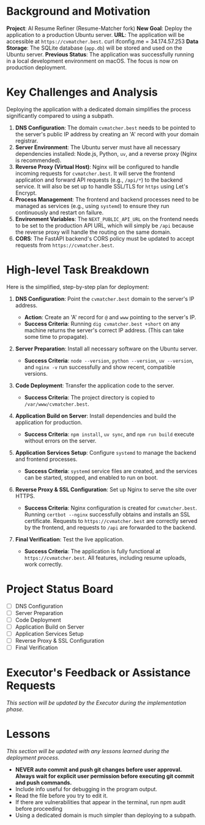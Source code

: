 # Background and Motivation

**Project**: AI Resume Refiner (Resume-Matcher fork)
**New Goal**: Deploy the application to a production Ubuntu server.
**URL**: The application will be accessible at `https://cvmatcher.best`.
curl ifconfig.me = 34.174.57.253
**Data Storage**: The SQLite database (`app.db`) will be stored and used on the Ubuntu server.
**Previous Status**: The application was successfully running in a local development environment on macOS. The focus is now on production deployment.

# Key Challenges and Analysis

Deploying the application with a dedicated domain simplifies the process significantly compared to using a subpath.

1.  **DNS Configuration**: The domain `cvmatcher.best` needs to be pointed to the server's public IP address by creating an 'A' record with your domain registrar.
2.  **Server Environment**: The Ubuntu server must have all necessary dependencies installed: Node.js, Python, `uv`, and a reverse proxy (Nginx is recommended).
3.  **Reverse Proxy (Virtual Host)**: Nginx will be configured to handle incoming requests for `cvmatcher.best`. It will serve the frontend application and forward API requests (e.g., `/api/*`) to the backend service. It will also be set up to handle SSL/TLS for `https` using Let's Encrypt.
4.  **Process Management**: The frontend and backend processes need to be managed as services (e.g., using `systemd`) to ensure they run continuously and restart on failure.
5.  **Environment Variables**: The `NEXT_PUBLIC_API_URL` on the frontend needs to be set to the production API URL, which will simply be `/api` because the reverse proxy will handle the routing on the same domain.
6.  **CORS**: The FastAPI backend's CORS policy must be updated to accept requests from `https://cvmatcher.best`.

# High-level Task Breakdown

Here is the simplified, step-by-step plan for deployment:

1.  **DNS Configuration**: Point the `cvmatcher.best` domain to the server's IP address.
    -   **Action**: Create an 'A' record for `@` and `www` pointing to the server's IP.
    -   **Success Criteria**: Running `dig cvmatcher.best +short` on any machine returns the server's correct IP address. (This can take some time to propagate).

2.  **Server Preparation**: Install all necessary software on the Ubuntu server.
    -   **Success Criteria**: `node --version`, `python --version`, `uv --version`, and `nginx -v` run successfully and show recent, compatible versions.

3.  **Code Deployment**: Transfer the application code to the server.
    -   **Success Criteria**: The project directory is copied to `/var/www/cvmatcher.best`.

4.  **Application Build on Server**: Install dependencies and build the application for production.
    -   **Success Criteria**: `npm install`, `uv sync`, and `npm run build` execute without errors on the server.

5.  **Application Services Setup**: Configure `systemd` to manage the backend and frontend processes.
    -   **Success Criteria**: `systemd` service files are created, and the services can be started, stopped, and enabled to run on boot.

6.  **Reverse Proxy & SSL Configuration**: Set up Nginx to serve the site over HTTPS.
    -   **Success Criteria**: Nginx configuration is created for `cvmatcher.best`. Running `certbot --nginx` successfully obtains and installs an SSL certificate. Requests to `https://cvmatcher.best` are correctly served by the frontend, and requests to `/api` are forwarded to the backend.

7.  **Final Verification**: Test the live application.
    -   **Success Criteria**: The application is fully functional at `https://cvmatcher.best`. All features, including resume uploads, work correctly.

# Project Status Board
- [ ] DNS Configuration
- [ ] Server Preparation
- [ ] Code Deployment
- [ ] Application Build on Server
- [ ] Application Services Setup
- [ ] Reverse Proxy & SSL Configuration
- [ ] Final Verification

# Executor's Feedback or Assistance Requests
*This section will be updated by the Executor during the implementation phase.*

# Lessons
*This section will be updated with any lessons learned during the deployment process.*
- **NEVER auto commit and push git changes before user approval. Always wait for explicit user permission before executing git commit and push commands.**
- Include info useful for debugging in the program output.
- Read the file before you try to edit it.
- If there are vulnerabilities that appear in the terminal, run npm audit before proceeding
- Using a dedicated domain is much simpler than deploying to a subpath.

